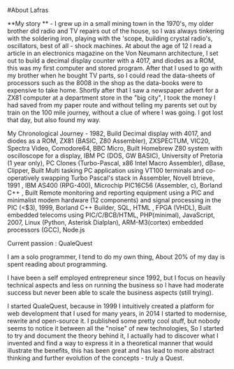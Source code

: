 #About Lafras

**My story ** - I grew up in a small mining town in the 1970's, my older brother did radio and TV repairs out of the house, so I was always tinkering with the soldering iron, playing with the 'scope, building crystal radio's, oscillators, best of all - shock machines. At about the age of 12 I read a article in an electronics magazine on the Von Neumann architecture, I set out to build a decimal display counter with a 4017, and diodes as a ROM, this was my first computer and stored program. After that I used to go with my brother when he bought TV parts, so I could read the data-sheets of processors such as the 8008 in the shop as the data-books were to expensive to take home. Shortly after that I saw a newspaper advert for a ZX81 computer at a department store in the "big city", I took the money I had saved from my paper route and without telling my parents set out by train on the 100 mile journey, without a clue of where I was going. I got lost that day, but also found my way.

My Chronological Journey  - 1982, Build Decimal display with 4017, and diodes as a ROM, ZX81 (BASIC, Z80 Assembler), ZXSPECTUM, VIC20, Spectra Video, Comodore64, BBC Micro, Built Homebrew Z80 system with oscilloscope for a display, IBM PC (DOS, GW BASIC), University of Pretoria (1 year only), PC Clones (Turbo-Pascal, x86 Intel Macro Assembler), dBase, Clipper, Built Multi tasking PC application using VT100 terminals and co-operatively swapping Turbo Pascal's stack in Assembler, Novell btrieve, 1991 , IBM AS400 (RPG-400), Microchip PIC16C56 (Assembler, c), Borland C++ , Built Remote monitoring and reporting equipment using a PIC and minimalist modem hardware (12 components) and signal processing in the PIC (<$3), 1999, Borland C++ Builder, SQL, HTML , FPGA (VHDL),  Built embedded telecoms using PIC/C/BCB/HTML, PHP(minimal), JavaScript, 2007, Linux (Python, Asterisk Dialplan),  ARM-M3(cortex) embedded processors (GCC), Node.js

Current passion : QualeQuest

I am a solo programmer, I tend to do my own thing, About 20% of my day is spent reading about programming.

I have been a self employed entrepreneur since 1992, but I focus on heavily technical aspects and less on running the business so I have had moderate success but never been able to scale the business aspects (still trying). 

I started QualeQuest, because in 1999 I intuitively created a platform for web development that I used for many years, in 2014 I started to modernise, rewrite and open-source it. I published some pretty cool stuff, but nobody seems to notice it between all the "noise" of new technologies, So I started to try and document the theory behind it, I actually had to discover what I invented and find a way to express it in a theoretical manner that would illustrate the benefits, this has been great and has lead to more abstract thinking and further evolution of the concepts - truly a Quest.






